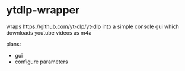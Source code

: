 # ytdlp-wrapper

wraps https://github.com/yt-dlp/yt-dlp into a simple console gui which downloads youtube videos as m4a 

plans:
- gui
- configure parameters
